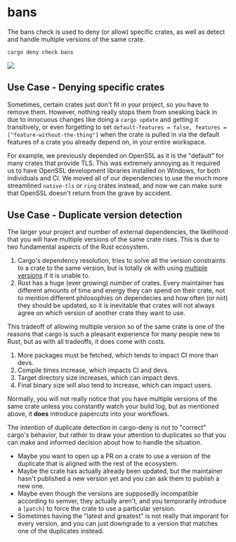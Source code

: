 # bans

The bans check is used to deny (or allow) specific crates, as well as detect
and handle multiple versions of the same crate.

```bash
cargo deny check bans
```

<img src="https://imgur.com/K3UeXcR.png"/>

## Use Case - Denying specific crates

Sometimes, certain crates just don't fit in your project, so you have to remove 
them. However, nothing really stops them from sneaking back in due to innocuous
changes like doing a `cargo update` and getting it transitively, or even
forgetting to set 
`default-features = false, features = ["feature-without-the-thing"]` when the 
crate is pulled in via the default features of a crate you already depend on, 
in your entire workspace.

For example, we previously depended on OpenSSL as it is the "default" for many 
crates that provide TLS. This was extremely annoying as it required us to have 
OpenSSL development libraries installed on Windows, for both individuals and CI. 
We moved all of our dependencies to use the much more streamlined `native-tls` 
or `ring` crates instead, and now we can make sure that OpenSSL doesn't return 
from the grave by accident.

## Use Case - Duplicate version detection

The larger your project and number of external dependencies, the likelihood that
you will have multiple versions of the same crate rises. This is due to two
fundamental aspects of the Rust ecosystem.

1. Cargo's dependency resolution, tries to solve all  the version constraints 
to a crate to the same version, but is totally ok with using [multiple 
versions](https://stephencoakley.com/2019/04/24/how-rust-solved-dependency-hell)
if it is unable to.
1. Rust has a huge (ever growing) number of crates. Every maintainer has
different amounts of time and energy they can spend on their crate, not to
mention different philosophies on dependecies and how often (or not) they should
be updated, so it is inevitable that crates will not always agree on which
version of another crate they want to use.

This tradeoff of allowing multiple version so of the same crate is one of the
reasons that cargo is such a pleasant experience for many people new to Rust,
but as with all tradeoffs, it does come with costs.

1. More packages must be fetched, which tends to impact CI more than devs.
1. Compile times increase, which impacts CI and devs.
1. Target directory size increases, which can impact devs.
1. Final binary size will also tend to increase, which can impact users.

Normally, you will not really notice that you have multiple versions of the
same crate unless you constantly watch your build log, but as mentioned above,
it **does** introduce papercuts into your workflows.

The intention of duplicate detection in cargo-deny is not to "correct" cargo's
behavior, but rather to draw your attention to duplicates so that you can make
and informed decision about how to handle the situation.

* Maybe you want to open up a PR on a crate to use a version of the duplicate
that is aligned with the rest of the ecosystem.
* Maybe the crate has actually already been updated, but the maintainer hasn't
published a new version yet and you can ask them to publish a new one.
* Maybe even though the versions are supposedly incompatible according to
semver, they actually aren't, and you temporarily introduce a `[patch]` to
force the crate to use a particular version.
* Sometimes having the "latest and greatest" is not really that imporant for
every version, and you can just downgrade to a version that matches one of
the duplicates instead.

